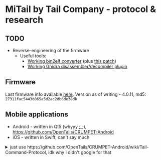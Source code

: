 # MiTail by Tail Company - protocol & research

## TODO
- Reverse-engineering of the firmware
    - Useful tools:
        - [Working bin2elf converter](https://github.com/yawor/esp32_image_parser/tree/app_image) (plus [this patch](https://github.com/tenable/esp32_image_parser/pull/11.patch))
        - [Working Ghidra disassembler/decompiler plugin](https://github.com/Ebiroll/ghidra-xtensa)

## Firmware
Last firmware info available [here](https://thetailcompany.com/fw/mitail).
Version as of writing - 4.0.11, md5: `27311fac5443d865a5d2ac2db6de38db`

## Mobile applications
- Android - written in Qt5 (whyyy ;_;), https://github.com/OpenTails/CRUMPET-Android
- iOS - written in Swift, can't say much

<details>
    <summary>just use https://github.com/OpenTails/CRUMPET-Android/wiki/Tail-Command-Protocol, idk why i didn't google for that</summary>

## Services:
- `0x1800` - Generic Access
    - `0x2A00` - Device Name; READ; `mitail`
    - `0x2A01` - Appearence; READ; `0`?
- `0x1801` - Generic Attribute
    - `0x2A05` - Service Changed; INDICATE
- `3af2108b-d066-42da-a7d4-55648fa0a9b6`
    - `c6612b64-0087-4974-939e-68968ef294b0` - Command responses; NOTIFY, READ; `TAILS1 END`/`TAILS1 BEGIN`
    - `5bfd6484-ddee-4723-bfe6-b653372bbfd6` - Command requests; INDICATE, WRITE; `TAILS1`
- `0x180F` - Battery Service
    - `0x2A19` - Battery Level; NOTIFY, READ; `0x4D` (77%)
    - `b08fed02-0584-40ef-b006-aff7e0d24e13` - Battery Voltage; NOTIFY, READ; `0x8F1E` (?)
    - `5073792e-4fc0-45a0-b0a5-78b6c1756c91` - Charging state; NOTIFY, READ; `CHARGE OFF`/`CHARGE FULL`/`CHARGE ON` (or `CHARGING`?)

## Commands
- `TAILS1` - Slow wag 1
- `TAILS2` - Slow wag 2
- `TAILS3` - Slow wag 3
- `TAILEP` - High Wag
- `TAILER` - Stand Up!
- `TAILET` - Tremble Erect
- `TAILFA` - Fast wag
- `TAILHA` - Happy wag
- `TAILHM` - Home Position
- `TAILSH` - Short wag
- `TAILT1` - Tremble 1
- `TAILT2` - Tremble 2
- `TAILU1`/`TAILU2`/`TAILU3`/`TAILU4` - user presets
- `VERA` - Request firmware version
    - Response: `VER 4.0.11 GT0`
- `SHUTDOWN` - Power off the gear
- `LEDOFF` - Stop Lights (for Glow Tip)
- `PING` - responds with `PONG`
- `STOPAUTO` - Stop Casual Mode
- `AUTOMODE` - Start Casual Mode:
    - Example: `AUTOMODEG1 G2 G3 G4  T29 T98 T240`
    - G - categories, joined by space
        - `G1` - Calm and Relaxed
        - `G2` - Fast and Excited
        - `G3` - Frustrated and Tense
        - `G4` - EarGear Poses
    - T - timings
        - First - minimal pause
        - Second - maximum pause
        - Third - ?, seems to be constant, 240
- `SPEED SLOW`/`SPEED FAST` - commands for EarGear, "Be Calm"/"Be Excited"

### Unknown commands (found in firmware):
- `USERMOVE`
- `USERLEDS`
- `LOWBATT` - not sure if this is an actual command
- `OTA`
- `HWVER`
- `GLOWTIP TRUE`/`GLOWTIP FALSE` - probably toggles the glowing tip of the tail, can't test due to the model that doesn't have one
- `TASKU`
- `STOPNPM`
- `CONFRD` - reading the configuration
- `CONFWR` - writing the configuration
    - Configuration: `Received config: ver %hhu, minsToSleep %hhu, minsToNPM %hhu, minNPMPauseSec %hhu, maxNPMPauseSec %hhu, groupsNPM %hhu.` - what does NPM stand for?

</details>
